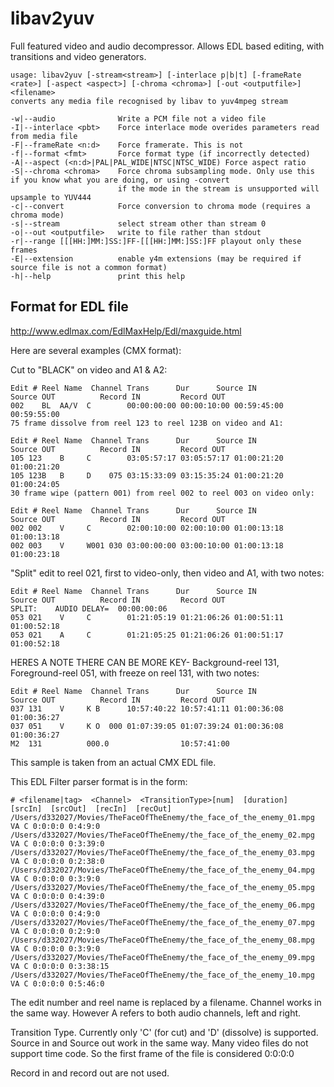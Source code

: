 libav2yuv
=========

Full featured video and audio decompressor.  Allows EDL based editing, with transitions and video generators.

    usage: libav2yuv [-stream<stream>] [-interlace p|b|t] [-frameRate <rate>] [-aspect <aspect>] [-chroma <chroma>] [-out <outputfile>] <filename>
    converts any media file recognised by libav to yuv4mpeg stream

    -w|--audio              Write a PCM file not a video file
    -I|--interlace <pbt>    Force interlace mode overides parameters read from media file
    -F|--frameRate <n:d>    Force framerate. This is not
    -f|--format <fmt>       Force format type (if incorrectly detected)
    -A|--aspect (<n:d>|PAL|PAL_WIDE|NTSC|NTSC_WIDE) Force aspect ratio
    -S|--chroma <chroma>    Force chroma subsampling mode. Only use this if you know what you are doing, or using -convert
                            if the mode in the stream is unsupported will upsample to YUV444
    -c|--convert            Force conversion to chroma mode (requires a chroma mode)
    -s|--stream             select stream other than stream 0
    -o|--out <outputfile>   write to file rather than stdout
    -r|--range [[[HH:]MM:]SS:]FF-[[[HH:]MM:]SS:]FF playout only these frames
    -E|--extension          enable y4m extensions (may be required if source file is not a common format)
    -h|--help               print this help

 
Format for EDL file
-------------------

http://www.edlmax.com/EdlMaxHelp/Edl/maxguide.html


Here are several examples (CMX format):
 
Cut to "BLACK" on video and A1 & A2:
 
    Edit # Reel Name  Channel Trans      Dur      Source IN          Source OUT          Record IN         Record OUT
    002    BL  AA/V  C        00:00:00:00 00:00:10:00 00:59:45:00 00:59:55:00
    75 frame dissolve from reel 123 to reel 123B on video and A1:
  
    Edit # Reel Name  Channel Trans      Dur      Source IN          Source OUT          Record IN         Record OUT
    105 123    B     C        03:05:57:17 03:05:57:17 01:00:21:20 01:00:21:20
    105 123B   B     D    075 03:15:33:09 03:15:35:24 01:00:21:20 01:00:24:05
    30 frame wipe (pattern 001) from reel 002 to reel 003 on video only:
 
    Edit # Reel Name  Channel Trans      Dur      Source IN          Source OUT          Record IN         Record OUT
    002 002    V     C        02:00:10:00 02:00:10:00 01:00:13:18 01:00:13:18 
    002 003    V     W001 030 03:00:00:00 03:00:10:00 01:00:13:18 01:00:23:18 
    
"Split" edit to reel 021, first to video-only, then video and A1, with two notes:
 
    Edit # Reel Name  Channel Trans      Dur      Source IN          Source OUT          Record IN         Record OUT
    SPLIT:    AUDIO DELAY=  00:00:00:06
    053 021    V     C        01:21:05:19 01:21:06:26 01:00:51:11 01:00:52:18
    053 021    A     C        01:21:05:25 01:21:06:26 01:00:51:17 01:00:52:18

HERES A NOTE
THERE CAN BE MORE
KEY- Background-reel 131, Foreground-reel 051, with freeze on reel 131, with two notes:
 
    Edit # Reel Name  Channel Trans      Dur      Source IN          Source OUT          Record IN         Record OUT
    037 131    V     K B      10:57:40:22 10:57:41:11 01:00:36:08 01:00:36:27
    037 051    V     K O  000 01:07:39:05 01:07:39:24 01:00:36:08 01:00:36:27
    M2  131          000.0                10:57:41:00
 
 
This sample is taken from an actual CMX EDL file.
 
This EDL Filter parser format is in the form:
 
    # <filename|tag>  <Channel>  <TransitionType>[num]  [duration]  [srcIn]  [srcOut]  [recIn]  [recOut]
    /Users/d332027/Movies/TheFaceOfTheEnemy/the_face_of_the_enemy_01.mpg VA C 0:0:0:0 0:4:9:0
    /Users/d332027/Movies/TheFaceOfTheEnemy/the_face_of_the_enemy_02.mpg VA C 0:0:0:0 0:3:39:0
    /Users/d332027/Movies/TheFaceOfTheEnemy/the_face_of_the_enemy_03.mpg VA C 0:0:0:0 0:2:38:0
    /Users/d332027/Movies/TheFaceOfTheEnemy/the_face_of_the_enemy_04.mpg VA C 0:0:0:0 0:3:9:0
    /Users/d332027/Movies/TheFaceOfTheEnemy/the_face_of_the_enemy_05.mpg VA C 0:0:0:0 0:4:39:0
    /Users/d332027/Movies/TheFaceOfTheEnemy/the_face_of_the_enemy_06.mpg VA C 0:0:0:0 0:4:9:0
    /Users/d332027/Movies/TheFaceOfTheEnemy/the_face_of_the_enemy_07.mpg VA C 0:0:0:0 0:2:9:0
    /Users/d332027/Movies/TheFaceOfTheEnemy/the_face_of_the_enemy_08.mpg VA C 0:0:0:0 0:3:9:0
    /Users/d332027/Movies/TheFaceOfTheEnemy/the_face_of_the_enemy_09.mpg VA C 0:0:0:0 0:3:38:15
    /Users/d332027/Movies/TheFaceOfTheEnemy/the_face_of_the_enemy_10.mpg VA C 0:0:0:0 0:5:46:0
 
The edit number and reel name is replaced by a filename.
Channel works in the same way.  However A refers to both audio channels, left and right.
 
Transition Type. Currently only 'C' (for cut) and  'D' (dissolve) is supported.
Source in and Source out work in the same way.  Many video files do not support time code. So the first frame of the file is considered 0:0:0:0
 
Record in and record out are not used.
